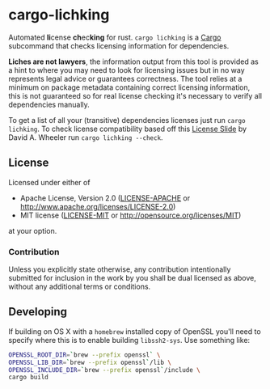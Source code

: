 # cargo-lichking

Automated **li**cense **ch**ec**king** for rust. `cargo lichking` is a [Cargo][]
subcommand that checks licensing information for dependencies.

**Liches are not lawyers**, the information output from this tool is provided as
a hint to where you may need to look for licensing issues but in no way
represents legal advice or guarantees correctness. The tool relies at a minimum
on package metadata containing correct licensing information, this is not
guaranteed so for real license checking it's necessary to verify all
dependencies manually.

To get a list of all your (transitive) dependencies licenses just run `cargo
lichking`. To check license compatibility based off this [License Slide][] by
David A. Wheeler run `cargo lichking --check`.

[Cargo]: https://github.com/rust-lang/cargo
[License Slide]: http://www.dwheeler.com/essays/floss-license-slide.html

## License

Licensed under either of

 * Apache License, Version 2.0 ([LICENSE-APACHE](LICENSE-APACHE) or http://www.apache.org/licenses/LICENSE-2.0)
 * MIT license ([LICENSE-MIT](LICENSE-MIT) or http://opensource.org/licenses/MIT)

at your option.

### Contribution

Unless you explicitly state otherwise, any contribution intentionally submitted
for inclusion in the work by you shall be dual licensed as above, without any
additional terms or conditions.

[release-badge]: https://img.shields.io/badge/crate-coming--soon-yellowgreen.svg?style=flat-square
[cargo]: https://crates.io/crates/git-appraise
[git-appraise]: https://github.com/google/git-appraise
[git2-rs]: https://github.com/alexcrichton/git2-rs

## Developing

If building on OS X with a `homebrew` installed copy of OpenSSL you'll need to
specify where this is to enable building `libssh2-sys`.  Use something like:

```sh
OPENSSL_ROOT_DIR=`brew --prefix openssl` \
OPENSSL_LIB_DIR=`brew --prefix openssl`/lib \
OPENSSL_INCLUDE_DIR=`brew --prefix openssl`/include \
cargo build
```
